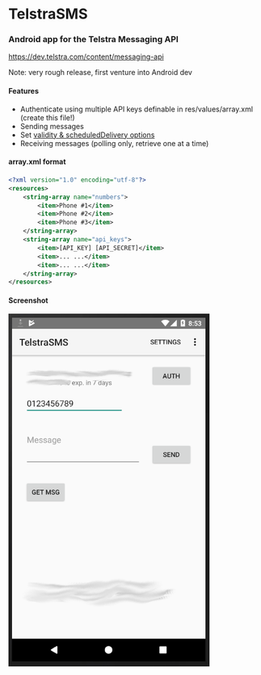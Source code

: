 # TelstraSMS
### Android app for the Telstra Messaging API
https://dev.telstra.com/content/messaging-api

Note: very rough release, first venture into Android dev

#### Features
- Authenticate using multiple API keys definable in res/values/array.xml (create this file!)
- Sending messages
- Set [validity & scheduledDelivery options](https://dev.telstra.com/content/messaging-api#operation/Send%20SMS)
- Receiving messages (polling only, retrieve one at a time)

#### array.xml format
```xml
<?xml version="1.0" encoding="utf-8"?>
<resources>
    <string-array name="numbers">
        <item>Phone #1</item>
        <item>Phone #2</item>
        <item>Phone #3</item>
    </string-array>
    <string-array name="api_keys">
        <item>[API_KEY] [API_SECRET]</item>
        <item>... ...</item>
        <item>... ...</item>
    </string-array>
</resources>
```

#### Screenshot
![App screenshot](./TelstraSMS.png)
